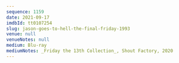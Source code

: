 ```yaml
---
sequence: 1159
date: 2021-09-17
imdbId: tt0107254
slug: jason-goes-to-hell-the-final-friday-1993
venue: null
venueNotes: null
medium: Blu-ray
mediumNotes: _Friday the 13th Collection_, Shout Factory, 2020
---
```

